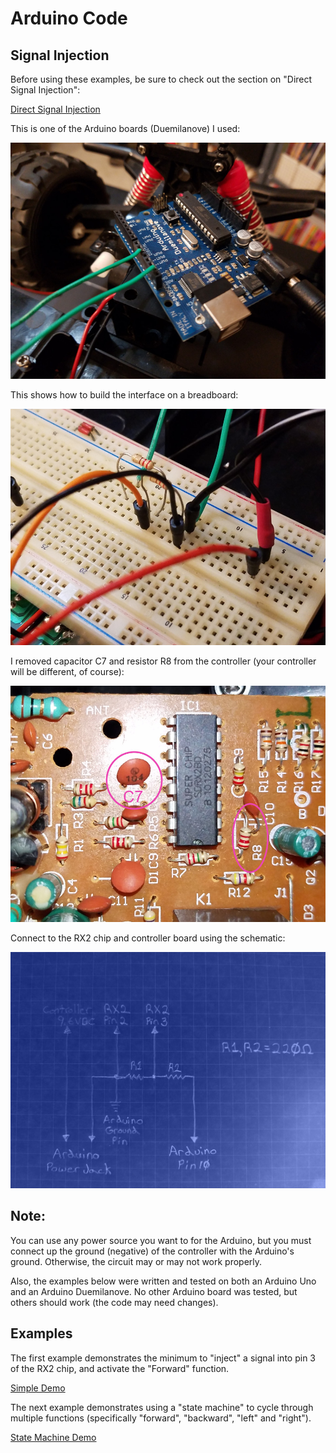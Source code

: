 # Arduino Code

## Signal Injection

Before using these examples, be sure to check out the section on "Direct Signal Injection":

[Direct Signal Injection](../interfacing/signal-injection)

This is one of the Arduino boards (Duemilanove) I used:

![Arduino](./images/arduino.jpg)

This shows how to build the interface on a breadboard:

![Breadboard Interface](./images/breadboard-interface.jpg)

I removed capacitor C7 and resistor R8 from the controller (your controller will be different, of course):

![Controller Modifications](./images/controller-parts.jpg)

Connect to the RX2 chip and controller board using the schematic:

![Schematic](./images/signal-injection-schematic.jpg)

## Note:

You can use any power source you want to for the Arduino, but you must connect up the ground (negative) of the controller with the Arduino's ground. Otherwise, the circuit may or may not work properly.

Also, the examples below were written and tested on both an Arduino Uno and an Arduino Duemilanove. No other Arduino board was tested, but others should work (the code may need changes).

## Examples

The first example demonstrates the minimum to "inject" a signal into pin 3 of the RX2 chip, and activate the "Forward" function.

[Simple Demo](./RX2_TX2_Simple)

The next example demonstrates using a "state machine" to cycle through multiple functions (specifically "forward", "backward", "left" and "right").

[State Machine Demo](./RX2_TX2_StateMachine)